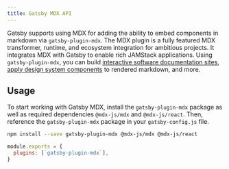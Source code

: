 ```yaml
---
title: Gatsby MDX API
---
```


Gatsby supports using MDX for adding the ability to embed components in markdown via `gatsby-plugin-mdx`. The MDX plugin is a fully featured MDX transformer, runtime, and ecosystem integration for ambitious projects. It integrates MDX with Gatsby to enable rich JAMStack applications. Using `gatsby-plugin-mdx`, you can build [interactive software documentation sites](/docs/mdx/interactive-code-blocks/), [apply design system components](/docs/mdx/customizing-components/) to rendered markdown, and more.

## Usage

To start working with Gatsby MDX, install the `gatsby-plugin-mdx` package as well as required dependencies `@mdx-js/mdx` and `@mdx-js/react`. Then, reference the `gatsby-plugin-mdx` package in your `gatsby-config.js` file.

```bash
npm install --save gatsby-plugin-mdx @mdx-js/mdx @mdx-js/react
```

```js:title=gatsby-config.js
module.exports = {
  plugins: [`gatsby-plugin-mdx`],
}
```

<GuideList slug={props.slug} />
